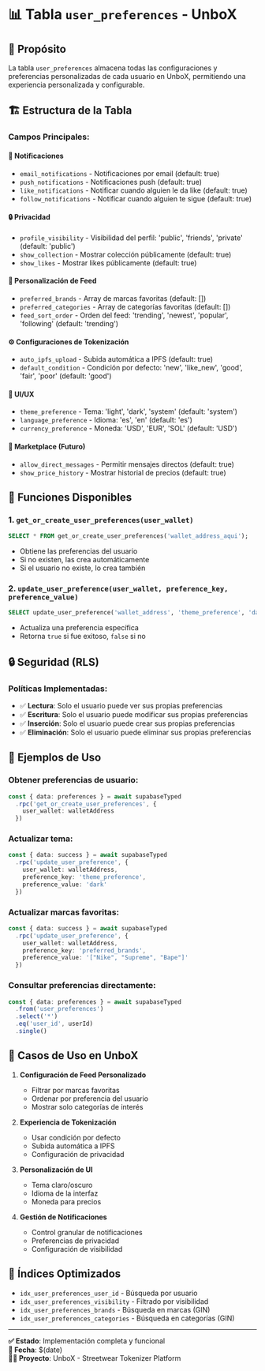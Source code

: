 # 📊 Tabla `user_preferences` - UnboX

## 🎯 **Propósito**
La tabla `user_preferences` almacena todas las configuraciones y preferencias personalizadas de cada usuario en UnboX, permitiendo una experiencia personalizada y configurable.

## 🏗️ **Estructura de la Tabla**

### **Campos Principales:**

#### **🔔 Notificaciones**
- `email_notifications` - Notificaciones por email (default: true)
- `push_notifications` - Notificaciones push (default: true)
- `like_notifications` - Notificar cuando alguien le da like (default: true)
- `follow_notifications` - Notificar cuando alguien te sigue (default: true)

#### **🔒 Privacidad**
- `profile_visibility` - Visibilidad del perfil: 'public', 'friends', 'private' (default: 'public')
- `show_collection` - Mostrar colección públicamente (default: true)
- `show_likes` - Mostrar likes públicamente (default: true)

#### **🎨 Personalización de Feed**
- `preferred_brands` - Array de marcas favoritas (default: [])
- `preferred_categories` - Array de categorías favoritas (default: [])
- `feed_sort_order` - Orden del feed: 'trending', 'newest', 'popular', 'following' (default: 'trending')

#### **⚙️ Configuraciones de Tokenización**
- `auto_ipfs_upload` - Subida automática a IPFS (default: true)
- `default_condition` - Condición por defecto: 'new', 'like_new', 'good', 'fair', 'poor' (default: 'good')

#### **🎨 UI/UX**
- `theme_preference` - Tema: 'light', 'dark', 'system' (default: 'system')
- `language_preference` - Idioma: 'es', 'en' (default: 'es')
- `currency_preference` - Moneda: 'USD', 'EUR', 'SOL' (default: 'USD')

#### **💬 Marketplace (Futuro)**
- `allow_direct_messages` - Permitir mensajes directos (default: true)
- `show_price_history` - Mostrar historial de precios (default: true)

## 🚀 **Funciones Disponibles**

### **1. `get_or_create_user_preferences(user_wallet)`**
```sql
SELECT * FROM get_or_create_user_preferences('wallet_address_aqui');
```
- Obtiene las preferencias del usuario
- Si no existen, las crea automáticamente
- Si el usuario no existe, lo crea también

### **2. `update_user_preference(user_wallet, preference_key, preference_value)`**
```sql
SELECT update_user_preference('wallet_address', 'theme_preference', 'dark');
```
- Actualiza una preferencia específica
- Retorna `true` si fue exitoso, `false` si no

## 🔒 **Seguridad (RLS)**

### **Políticas Implementadas:**
- ✅ **Lectura**: Solo el usuario puede ver sus propias preferencias
- ✅ **Escritura**: Solo el usuario puede modificar sus propias preferencias
- ✅ **Inserción**: Solo el usuario puede crear sus propias preferencias
- ✅ **Eliminación**: Solo el usuario puede eliminar sus propias preferencias

## 📝 **Ejemplos de Uso**

### **Obtener preferencias de usuario:**
```typescript
const { data: preferences } = await supabaseTyped
  .rpc('get_or_create_user_preferences', { 
    user_wallet: walletAddress 
  })
```

### **Actualizar tema:**
```typescript
const { data: success } = await supabaseTyped
  .rpc('update_user_preference', {
    user_wallet: walletAddress,
    preference_key: 'theme_preference',
    preference_value: 'dark'
  })
```

### **Actualizar marcas favoritas:**
```typescript
const { data: success } = await supabaseTyped
  .rpc('update_user_preference', {
    user_wallet: walletAddress,
    preference_key: 'preferred_brands',
    preference_value: '["Nike", "Supreme", "Bape"]'
  })
```

### **Consultar preferencias directamente:**
```typescript
const { data: preferences } = await supabaseTyped
  .from('user_preferences')
  .select('*')
  .eq('user_id', userId)
  .single()
```

## 🎯 **Casos de Uso en UnboX**

1. **Configuración de Feed Personalizado**
   - Filtrar por marcas favoritas
   - Ordenar por preferencia del usuario
   - Mostrar solo categorías de interés

2. **Experiencia de Tokenización**
   - Usar condición por defecto
   - Subida automática a IPFS
   - Configuración de privacidad

3. **Personalización de UI**
   - Tema claro/oscuro
   - Idioma de la interfaz
   - Moneda para precios

4. **Gestión de Notificaciones**
   - Control granular de notificaciones
   - Preferencias de privacidad
   - Configuración de visibilidad

## 🔧 **Índices Optimizados**
- `idx_user_preferences_user_id` - Búsqueda por usuario
- `idx_user_preferences_visibility` - Filtrado por visibilidad
- `idx_user_preferences_brands` - Búsqueda en marcas (GIN)
- `idx_user_preferences_categories` - Búsqueda en categorías (GIN)

---

**✅ Estado**: Implementación completa y funcional  
**📅 Fecha**: $(date)  
**👨‍💻 Proyecto**: UnboX - Streetwear Tokenizer Platform
